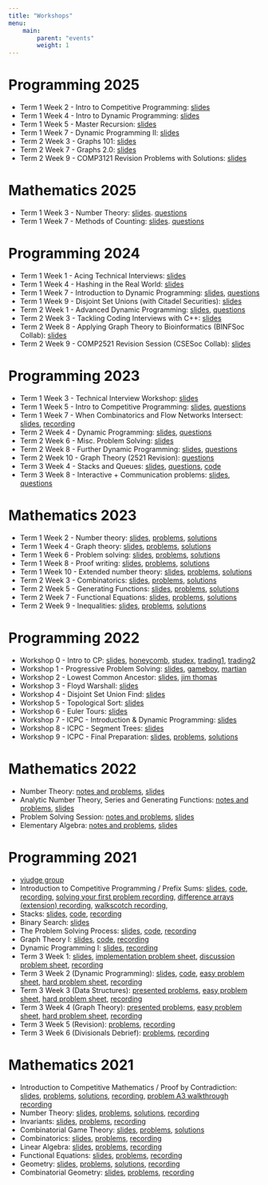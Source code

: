 ```yaml
---
title: "Workshops"
menu: 
    main: 
        parent: "events"
        weight: 1
---
```


# Programming 2025
-   Term 1 Week 2 - Intro to Competitive Programming:
    [slides](programming/2025/t1w2.pdf)
-   Term 1 Week 4 - Intro to Dynamic Programming: [slides](programming/2025/t1w4.pdf)
-   Term 1 Week 5 - Master Recursion:
    [slides](programming/2025/t1w5.pdf)
-   Term 1 Week 7 - Dynamic Programming II:
    [slides](programming/2025/t1w7.pdf)
-   Term 2 Week 3 - Graphs 101:
    [slides](programming/2025/t2w3.pdf)
-   Term 2 Week 7 - Graphs 2.0:
    [slides](programming/2025/t2w7.pdf)
-   Term 2 Week 9 - COMP3121 Revision Problems with Solutions:
    [slides](programming/2025/t2w9.pdf)

# Mathematics 2025
-   Term 1 Week 3 - Number Theory:
    [slides](mathematics/2025/workshop_1_slides.pdf).
    [questions](mathematics/2025/workshop_1_problems.pdf)
-   Term 1 Week 7 - Methods of Counting:
    [slides](mathematics/2025/workshop_2_slides.pdf).
    [questions](mathematics/2025/workshop_2_problems.pdf)

# Programming 2024
-   Term 1 Week 1 - Acing Technical Interviews:
    [slides](programming/2024/t1w1.pdf)
-   Term 1 Week 4 - Hashing in the Real World:
    [slides](programming/2024/t1w4.pdf)
-   Term 1 Week 7 - Introduction to Dynamic Programming:
    [slides](programming/2024/t1w7.pdf),
    [questions](https://vjudge.net/contest/618826)
-   Term 1 Week 9 - Disjoint Set Unions (with Citadel Securities):
    [slides](programming/2024/t1w9.pdf)
-   Term 2 Week 1 - Advanced Dynamic Programming:
    [slides](programming/2024/t2w1.pdf),
    [questions](https://vjudge.net/contest/620660)
-   Term 2 Week 3 - Tackling Coding Interviews with C++:
    [slides](programming/2024/t2w3.pdf)
-   Term 2 Week 8 - Applying Graph Theory to Bioinformatics (BINFSoc
    Collab):
    [slides](programming/2024/t2w8.pdf)
-   Term 2 Week 9 - COMP2521 Revision Session (CSESoc Collab):
    [slides](programming/2024/t2w9.pdf)

# Programming 2023
-   Term 1 Week 3 - Technical Interview Workshop:
    [slides](programming/2023/t1w3_slides.pdf)
-   Term 1 Week 5 - Intro to Competitive Programming:
    [slides](programming/2023/t1w5_slides.pdf),
    [questions](https://docs.google.com/document/d/1vSMXOcuLlblxUvLKBQKGrwohXKiuyDcH8vaRc5rp0hQ/edit)
-   Term 1 Week 7 - When Combinatorics and Flow Networks Intersect:
    [slides](programming/2023/t1w7_slides.pdf),
    [recording](https://youtu.be/biutpET91HY)
-   Term 2 Week 4 - Dynamic Programming:
    [slides](programming/2023/t2w4_slides.pdf),
    [questions](programming/2023/t2w4_questions.pdf)
-   Term 2 Week 6 - Misc. Problem Solving:
    [slides](programming/2023/t2w6_slides.pdf)
-   Term 2 Week 8 - Further Dynamic Programming:
    [slides](programming/2023/t2w8_slides.pdf),
    [questions](programming/2023/t2w8_questions.pdf)
-   Term 2 Week 10 - Graph Theory (2521 Revision):
    [questions](programming/2023/t2w10_questions.pdf)
-   Term 3 Week 4 - Stacks and Queues:
    [slides](programming/2023/t3w4_slides.pdf),
    [questions](programming/2023/t3w4_questions.pdf),
    [code](programming/2023/t3w4_code.c)
-   Term 3 Week 8 - Interactive + Communication problems:
    [slides](programming/2023/t3w8_slides.pdf),
    [questions](programming/2023/t3w8_questions.pdf)

# Mathematics 2023
-   Term 1 Week 2 - Number theory:
    [slides](mathematics/2023/workshop_1_slides.pdf),
    [problems](mathematics/2023/workshop_1_problems.pdf),
    [solutions](mathematics/2023/workshop_1_solutions.pdf)
-   Term 1 Week 4 - Graph theory:
    [slides](mathematics/2023/workshop_2_slides.pdf),
    [problems](mathematics/2023/workshop_2_problems.pdf),
    [solutions](mathematics/2023/workshop_2_solutions.pdf)
-   Term 1 Week 6 - Problem solving:
    [slides](mathematics/2023/workshop_3_slides.pdf),
    [problems](mathematics/2023/workshop_3_problems.pdf),
    [solutions](mathematics/2023/workshop_3_solutions.pdf)
-   Term 1 Week 8 - Proof writing:
    [slides](mathematics/2023/workshop_4_slides.pdf),
    [problems](mathematics/2023/workshop_4_problems.pdf),
    [solutions](mathematics/2023/workshop_4_solutions.pdf)
-   Term 1 Week 10 - Extended number theory:
    [slides](mathematics/2023/workshop_5_slides.pdf),
    [problems](mathematics/2023/workshop_5_problems.pdf),
    [solutions](mathematics/2023/workshop_5_solutions.pdf)
-   Term 2 Week 3 - Combinatorics:
    [slides](mathematics/2023/workshop_6_slides.pdf),
    [problems](mathematics/2023/workshop_6_problems.pdf),
    [solutions](mathematics/2023/workshop_6_solutions.pdf)
-   Term 2 Week 5 - Generating Functions:
    [slides](mathematics/2023/workshop_7_slides.pdf),
    [problems](mathematics/2023/workshop_7_problems.pdf),
    [solutions](mathematics/2023/workshop_7_solutions.pdf)
-   Term 2 Week 7 - Functional Equations:
    [slides](mathematics/2023/workshop_8_slides.pdf),
    [problems](mathematics/2023/workshop_8_problems.pdf),
    [solutions](mathematics/2023/workshop_8_solutions.pdf)
-   Term 2 Week 9 - Inequalities:
    [slides](mathematics/2023/workshop_9_slides.pdf),
    [problems](mathematics/2023/workshop_9_problems.pdf),
    [solutions](mathematics/2023/workshop_9_solutions.pdf)

# Programming 2022
-   Workshop 0 - Intro to CP:
    [slides](programming/2022/workshop_0_slides.pdf),
    [honeycomb](programming/2022/workshop_0_honeycomb.cpp),
    [studex](programming/2022/workshop_0_studex.cpp),
    [trading1](programming/2022/workshop_0_trading1.cpp),
    [trading2](programming/2022/workshop_0_trading2.cpp)
-   Workshop 1 - Progressive Problem Solving:
    [slides](programming/2022/workshop_1_slides.pdf),
    [gameboy](programming/2022/workshop_2_gameboy.cpp),
    [martian](programming/2022/workshop_2_martian.cpp)
-   Workshop 2 - Lowest Common Ancestor:
    [slides](programming/2022/workshop_2_slides.pdf),
    [jim thomas](programming/2022/workshop_2_jim_thomas.cpp)
-   Workshop 3 - Floyd Warshall:
    [slides](programming/2022/workshop_3_slides.pdf)
-   Workshop 4 - Disjoint Set Union Find:
    [slides](programming/2022/workshop_4_slides.pdf)
-   Workshop 5 - Topological Sort:
    [slides](programming/2022/workshop_5_slides.pdf)
-   Workshop 6 - Euler Tours:
    [slides](programming/2022/workshop_6_slides.pdf)
-   Workshop 7 - ICPC - Introduction & Dynamic Programming:
    [slides](programming/2022/icpc_1_slides.pdf)
-   Workshop 8 - ICPC - Segment Trees:
    [slides](programming/2022/icpc_2_slides.pdf)
-   Workshop 9 - ICPC - Final Preparation:
    [slides](programming/2022/icpc_3_slides.pdf),
    [problems](programming/2022/icpc_3_problems.pdf),
    [solutions](programming/2022/icpc_3_solutions.zip)

# Mathematics 2022
-   Number Theory:
    [notes and problems](mathematics/2022/workshop_1_notes.pdf),
    [slides](mathematics/2022/workshop_1_slides.pdf)
-   Analytic Number Theory, Series and Generating Functions:
    [notes and problems](mathematics/2022/workshop_2_notes.pdf),
    [slides](mathematics/2022/workshop_2_slides.pdf)
-   Problem Solving Session:
    [notes and problems](mathematics/2022/workshop_3_notes.pdf),
    [slides](mathematics/2022/workshop_3_slides.pdf)
-   Elementary Algebra:
    [notes and problems](mathematics/2022/workshop_4_notes.pdf),
    [slides](mathematics/2022/workshop_4_slides.pdf)

# Programming 2021
-   [vjudge group](https://vjudge.net/group/unswicpc)
-   Introduction to Competitive Programming / Prefix Sums:
    [slides](programming/2021/workshop_0_slides.pdf),
    [code](programming/2021/workshop_0_code.cpp),
    [recording](https://youtu.be/WU2YkLqN4xg),
    [solving your first problem recording](https://youtu.be/p7q-8LCS4hE),
    [difference arrays (extension) recording](https://youtu.be/aIbQIucUQWs),
    [walkscotch recording](https://youtu.be/iAqfNSNZCOE),
-   Stacks:
    [slides](programming/2021/workshop_1_slides.pdf),
    [code](programming/2021/workshop_1_code.cpp),
    [recording](https://youtu.be/cKfP3XHI6xo)
-   Binary Search:
    [slides](programming/2021/workshop_3_slides.pdf)
-   The Problem Solving Process:
    [slides](programming/2021/workshop_4_slides.pdf),
    [code](programming/2021/workshop_4_code.cpp),
    [recording](https://youtu.be/B7dbKVXE-as)
-   Graph Theory I:
    [slides](programming/2021/icpc_1_slides.pdf),
    [code](programming/2021/icpc_1_code.cpp),
    [recording](https://youtu.be/-j13AQIbDn4)
-   Dynamic Programming I:
    [slides](programming/2021/icpc_2_slides.pdf),
    [recording](https://youtu.be/I9GBFvANiRo)
-   Term 3 Week 1:
    [slides](programming/2021/t3w1_slides.pdf),
    [implementation problem sheet](programming/2021/t3w1_implementation.pdf),
    [discussion problem sheet](programming/2021/t3w1_discussion.pdf),
    [recording](https://youtu.be/5T06EaM9rhs)
-   Term 3 Week 2 (Dynamic Programming):
    [slides](programming/2021/t3w2_slides.pdf),
    [code](programming/2021/t3w2_code.cpp),
    [easy problem sheet](programming/2021/t3w2_easy.pdf),
    [hard problem sheet](programming/2021/t3w2_hard.pdf),
    [recording](https://www.youtube.com/watch?v=oVRjlstai9A)
-   Term 3 Week 3 (Data Structures):
    [presented problems](programming/2021/t3w3_present.pdf),
    [easy problem sheet](programming/2021/t3w3_easy.pdf),
    [hard problem sheet](programming/2021/t3w3_hard.pdf),
    [recording](https://youtu.be/6ygjMf7iYD4)
-   Term 3 Week 4 (Graph Theory):
    [presented problems](programming/2021/t3w4_present.pdf),
    [easy problem sheet](programming/2021/t3w4_easy.pdf),
    [hard problem sheet](programming/2021/t3w4_hard.pdf),
    [recording](https://youtu.be/ALSNzpH0BMk)
-   Term 3 Week 5 (Revision):
    [problems](programming/2021/t3w5.pdf),
    [recording](https://youtu.be/fQ93S6Wgjfc)
-   Term 3 Week 6 (Divisionals Debrief):
    [problems](programming/2021/t3w6.pdf),
    [recording](https://youtu.be/80K1ucIO8ZE)

# Mathematics 2021
-   Introduction to Competitive Mathematics / Proof by Contradiction:
    [slides](mathematics/2021/workshop_1_slides.pdf),
    [problems](mathematics/2021/workshop_1_problems.pdf),
    [solutions](mathematics/2021/workshop_1_solutions.pdf),
    [recording](https://youtu.be/Uq1xnv0XnUI),
    [problem A3 walkthrough recording](https://youtu.be/e-_KkqPFriQ)
-   Number Theory:
    [slides](mathematics/2021/workshop_2_slides.pdf),
    [problems](mathematics/2021/workshop_2_problems.pdf),
    [solutions](mathematics/2021/workshop_2_solutions.pdf),
    [recording](https://youtu.be/1GY1IIdZ1fc)
-   Invariants:
    [slides](mathematics/2021/workshop_3_slides.pdf),
    [problems](mathematics/2021/workshop_3_problems.pdf),
    [recording](https://youtu.be/Df7sQCZ2EGU)
-   Combinatorial Game Theory:
    [slides](mathematics/2021/workshop_4_slides.pdf),
    [problems](mathematics/2021/workshop_4_problems.pdf),
    [solutions](mathematics/2021/workshop_4_solutions.pdf)
-   Combinatorics:
    [slides](mathematics/2021/workshop_5_slides.pdf),
    [problems](mathematics/2021/workshop_5_problems.pdf),
    [recording](https://youtu.be/-pXYeRPzvWc)
-   Linear Algebra:
    [slides](mathematics/2021/workshop_6_slides.pdf),
    [problems](mathematics/2021/workshop_6_problems.pdf),
    [recording](https://youtu.be/KOstL-Geh08)
-   Functional Equations:
    [slides](mathematics/2021/workshop_7_slides.pdf),
    [problems](mathematics/2021/workshop_7_problems.pdf),
    [recording](https://youtu.be/Jao95Tx1Jbw)
-   Geometry:
    [slides](mathematics/2021/workshop_8_slides.pdf),
    [problems](mathematics/2021/workshop_8_problems.pdf),
    [solutions](mathematics/2021/workshop_8_solutions.pdf),
    [recording](https://youtu.be/JlX02wZMmus)
-   Combinatorial Geometry:
    [slides](mathematics/2021/workshop_9_slides.pdf),
    [problems](mathematics/2021/workshop_9_problems.pdf),
    [recording](https://youtu.be/0b1D-Iv-B1E)

